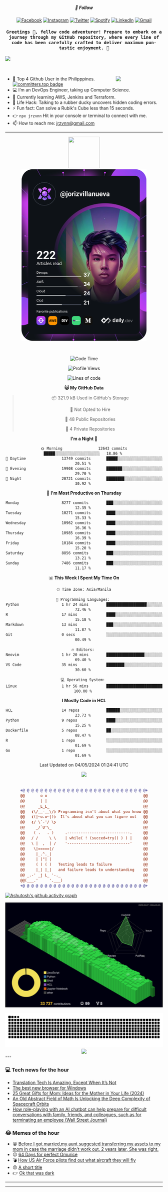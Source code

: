 <h5 align="center">💬 Follow</h5>
<div align="center">

[![Facebook](https://img.shields.io/badge/Facebook-%231877F2.svg?style=for-the-badge&logo=Facebook&logoColor=white)](https://www.facebook.com/Horisyo/)
[![Instagram](https://img.shields.io/badge/Instagram-%23E4405F.svg?style=for-the-badge&logo=Instagram&logoColor=white)](https://www.instagram.com/jrzvnn_/)
[![Twitter](https://img.shields.io/badge/Twitter-%231DA1F2.svg?style=for-the-badge&logo=Twitter&logoColor=white)](https://twitter.com/jrz_studies)
[![Spotify](https://img.shields.io/badge/Spotify-%231ED760.svg?style=for-the-badge&logo=Spotify&logoColor=white)](https://open.spotify.com/user/217td4qrc6mzqjodfalmzjpdi?si=b93099b9078c4ccb)
[![LinkedIn](https://img.shields.io/badge/LinkedIn-%230077B5.svg?style=for-the-badge&logo=LinkedIn&logoColor=white)](https://www.linkedin.com/in/jrz-vnn/)
[![Gmail](https://img.shields.io/badge/Gmail-D14836?style=for-the-badge&logo=gmail&logoColor=white)](mailto:jrzvnn@gmail.com)

</div>
<h4 align="center"><samp>Greetings 👋, fellow code adventurer! Prepare to embark on a journey through my GitHub repository, where every line of code has been carefully crafted to deliver maximum pun-tastic enjoyment. 🚀 </samp></h4>

<!--horizontal divider(gradiant)-->
<img src="https://user-images.githubusercontent.com/73097560/115834477-dbab4500-a447-11eb-908a-139a6edaec5c.gif">

&nbsp; 

<img align='right' src='https://github.com/Rishit-dagli/Rishit-dagli/blob/master/images/octocat-anime.gif' width='150"'>

- 🚀 Top 4 Github User in the Philipppines. [![committers.top badge](https://user-badge.committers.top/philippines/jrzvnn.svg)](https://user-badge.committers.top/philippines/USERNAME)
- 💻 I’m an DevOps Engineer, taking up Computer Science.
- 🤖 Currently learning AWS, Jenkins and Terraform.
- 🎯 Life Hack: Talking to a rubber ducky uncovers hidden coding errors.
- ⚡ Fun fact: Can solve a Rubik's Cube less than 15 seconds.
- 👉 `npx jrzvnn` Hit in your console or terminal to connect with me.
- 📫 How to reach me: jrzvnn@gmail.com

---

<!--🖼️OCTOCAT-->
<p align="center">

<img src="https://media.giphy.com/media/IP7sarl7C5lSFCw9rG/giphy.gif"  width="100px" height="100px">
<br />
<a href="https://app.daily.dev/jorizvillanueva"><img src="https://github.com/jrzvnn/jrzvnn/blob/main/devcard.svg" width="400" alt="Joriz Dev Card"/></a>
</p>

<br />
<div align="center">

<!--START_SECTION:waka-->
![Code Time](http://img.shields.io/badge/Code%20Time-252%20hrs%2034%20mins-blue)

![Profile Views](http://img.shields.io/badge/Profile%20Views-150-blue)

![Lines of code](https://img.shields.io/badge/From%20Hello%20World%20I%27ve%20Written-1.6%20million%20lines%20of%20code-blue)

**🐱 My GitHub Data** 

> 📦 321.9 kB Used in GitHub's Storage 
 > 
> 🚫 Not Opted to Hire
 > 
> 📜 48 Public Repositories 
 > 
> 🔑 4 Private Repositories 
 > 
**I'm a Night 🦉** 

```text
🌞 Morning                12643 commits       █████░░░░░░░░░░░░░░░░░░░░   18.86 % 
🌆 Daytime                13749 commits       █████░░░░░░░░░░░░░░░░░░░░   20.51 % 
🌃 Evening                19908 commits       ███████░░░░░░░░░░░░░░░░░░   29.70 % 
🌙 Night                  20721 commits       ████████░░░░░░░░░░░░░░░░░   30.92 % 
```
📅 **I'm Most Productive on Thursday** 

```text
Monday                   8277 commits        ███░░░░░░░░░░░░░░░░░░░░░░   12.35 % 
Tuesday                  10271 commits       ████░░░░░░░░░░░░░░░░░░░░░   15.33 % 
Wednesday                10962 commits       ████░░░░░░░░░░░░░░░░░░░░░   16.36 % 
Thursday                 10985 commits       ████░░░░░░░░░░░░░░░░░░░░░   16.39 % 
Friday                   10184 commits       ████░░░░░░░░░░░░░░░░░░░░░   15.20 % 
Saturday                 8856 commits        ███░░░░░░░░░░░░░░░░░░░░░░   13.21 % 
Sunday                   7486 commits        ███░░░░░░░░░░░░░░░░░░░░░░   11.17 % 
```


📊 **This Week I Spent My Time On** 

```text
🕑︎ Time Zone: Asia/Manila

💬 Programming Languages: 
Python                   1 hr 24 mins        ██████████████████░░░░░░░   72.46 % 
R                        17 mins             ████░░░░░░░░░░░░░░░░░░░░░   15.18 % 
Markdown                 13 mins             ███░░░░░░░░░░░░░░░░░░░░░░   11.87 % 
Git                      0 secs              ░░░░░░░░░░░░░░░░░░░░░░░░░   00.49 % 

🔥 Editors: 
Neovim                   1 hr 20 mins        █████████████████░░░░░░░░   69.40 % 
VS Code                  35 mins             ████████░░░░░░░░░░░░░░░░░   30.60 % 

💻 Operating System: 
Linux                    1 hr 56 mins        █████████████████████████   100.00 % 
```

**I Mostly Code in HCL** 

```text
HCL                      14 repos            ██████░░░░░░░░░░░░░░░░░░░   23.73 % 
Python                   9 repos             ████░░░░░░░░░░░░░░░░░░░░░   15.25 % 
Dockerfile               5 repos             ██░░░░░░░░░░░░░░░░░░░░░░░   08.47 % 
R                        1 repo              ░░░░░░░░░░░░░░░░░░░░░░░░░   01.69 % 
Go                       1 repo              ░░░░░░░░░░░░░░░░░░░░░░░░░   01.69 % 
```




 Last Updated on 04/05/2024 01:24:41 UTC
<!--END_SECTION:waka-->

<img src="https://wakatime.com/share/@jrzvnn/70a4618c-7cd9-4016-b7b9-eabe75c837ee.svg">

<br />
<br />

```diff
+@ @ @ @ @ @ @ @ @ @ @ @ @ @ @ @ @ @ @ @ @ @ @ @ @ @ @ @+
@@       o o                                           @@
@@       | |                                           @@
@@      _L_L_                                          @@
@@   ❮\/__-__\/❯ Programming isn't about what you know @@
@@   ❮(|~o.o~|)❯  It's about what you can figure out   @@
@@   ❮/ \`-'/ \❯                                       @@
@@     _/`U'\_                                         @@
@@    ( .   . )     .----------------------------.     @@
@@   / /     \ \    | while( ! (succed=try() ) ) |     @@
@@   \ |  ,  | /    '----------------------------'     @@
@@    \|=====|/                                        @@
@@     |_.^._|                                         @@
@@     | |"| |                                         @@
@@     ( ) ( )   Testing leads to failure              @@
@@     |_| |_|   and failure leads to understanding    @@
@@ _.-' _j L_ '-._                                     @@
@@(___.'     '.___)                                    @@
+@ @ @ @ @ @ @ @ @ @ @ @ @ @ @ @ @ @ @ @ @ @ @ @ @ @ @ @+

```

</div>


[![Ashutosh's github activity graph](https://github-readme-activity-graph.vercel.app/graph?username=jrzvnn&theme=github-compact)](https://github.com/ashutosh00710/github-readme-activity-graph)


![svg](profile-3d-contrib/profile-night-green.svg)

<div align="center">
<img src="https://github.com/jrzvnn/jrzvnn/blob/output/github-snake-dark.svg">
</div>

<div align=center>
<img align=center src=https://metrics.lecoq.io/jrzvnn?template=classic&isocalendar=1&languages=1&achievements=1&base=header%2C%20activity%2C%20community%2C%20repositories%2C%20metadata&base.indepth=false&base.hireable=false&base.skip=false&isocalendar=false&isocalendar.duration=full-year&languages=false&languages.limit=8&languages.threshold=0%25&languages.other=false&languages.colors=github&languages.sections=most-used&languages.indepth=false&languages.analysis.timeout=15&languages.analysis.timeout.repositories=7.5&languages.categories=markup%2C%20programming&languages.recent.categories=markup%2C%20programming&languages.recent.load=300&languages.recent.days=14&achievements=false&achievements.threshold=C&achievements.secrets=true&achievements.display=detailed&achievements.limit=0&config.timezone=Asia%2FManila)
</div>
<div align="left">
---

### 💻 Tech news for the hour

<!-- TECH:START -->
 - [Translation Tech Is Amazing, Except When It’s Not](https://www.wired.com/story/translation-tech-is-amazing-except-when-its-not/)
 - [The best new browser for Windows](https://www.theverge.com/2024/5/5/24148223/arc-browser-windows-claude-sofa-bose-beats-hacks-coffee-installer)
 - [25 Great Gifts for Mom: Ideas for the Mother in Your Life &lpar;2024&rpar;](https://www.wired.com/gallery/gifts-for-mom/)
 - [An Old Abstract Field of Math Is Unlocking the Deep Complexity of Spacecraft Orbits](https://www.wired.com/story/old-abstract-field-math-spacecraft-orbits-jupiter-europa/)
 - [How role-playing with an AI chatbot can help prepare for difficult conversations with family, friends, and colleagues, such as for terminating an employee &lpar;Wall Street Journal&rpar;](http://www.techmeme.com/240505/p3#a240505p3)<!-- TECH:END -->

### 😂 Memes of the hour

<!-- MEMES:START -->
 - 😝 [Before I got married,my aunt suggested transferring my assets to my mom in case the marriage didn&#39;t work out. 2 years later, She was right.](http://9gag.com/gag/aAyYN7o)
 - 😝 [64 Days for perfect Omurice](http://9gag.com/gag/a7o5A4A)
 - 💣 [How US Air Force pilots find out what aircraft they will fly](http://9gag.com/gag/a7o5Apm)
 - 😝 [A short title](http://9gag.com/gag/aD20NqK)
 - 👉 [Ok that was dark](http://9gag.com/gag/azxbBGj)<!-- MEMES:END -->

---

---
